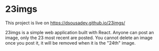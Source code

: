 # 23imgs


This project is live on https://dsousadev.github.io/23imgs/

23imgs is a simple web application built with React.
Anyone can post an image, only the 23 most recent are posted.
You cannot delete an image once you post it, it will be removed when it is the "24th" image.
